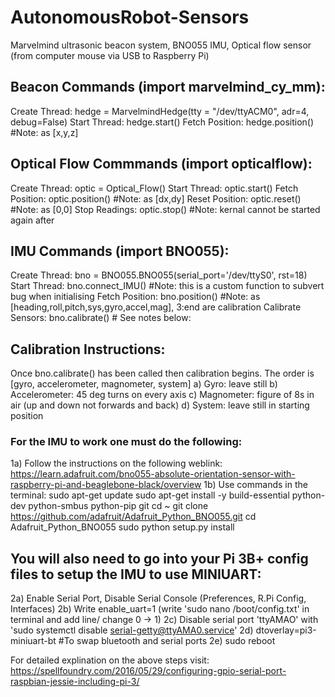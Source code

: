 # AutonomousRobot-Sensors
Marvelmind ultrasonic beacon system, BNO055 IMU, Optical flow sensor (from computer mouse via USB to Raspberry Pi)

## Beacon Commands (import marvelmind_cy_mm):
Create Thread: hedge = MarvelmindHedge(tty = "/dev/ttyACM0", adr=4, debug=False)
Start Thread: hedge.start()
Fetch Position: hedge.position() #Note: as [x,y,z]

## Optical Flow Commmands (import opticalflow):
Create Thread: optic = Optical_Flow()
Start Thread: optic.start()
Fetch Position: optic.position() #Note: as [dx,dy]
Reset Position: optic.reset()	 #Note: as [0,0]
Stop Readings: optic.stop() #Note: kernal cannot be started again after

## IMU Commands (import BNO055):
Create Thread: bno = BNO055.BNO055(serial_port='/dev/ttyS0', rst=18)
Start Thread: bno.connect_IMU() #Note: this is a custom function to subvert bug when initialising
Fetch Position: bno.position() #Note: as [heading,roll,pitch,sys,gyro,accel,mag], 3:end are calibration
Calibrate Sensors: bno.calibrate() # See notes below:

## Calibration Instructions:
Once bno.calibrate() has been called then calibration begins. The order is [gyro, accelerometer, magnometer, system]
	a) Gyro: leave still
	b) Accelerometer: 45 deg turns on every axis
	c) Magnometer: figure of 8s in air (up and down not forwards and back)
	d) System: leave still in starting position


### For the IMU to work one must do the following: 
1a) Follow the instructions on the following weblink: https://learn.adafruit.com/bno055-absolute-orientation-sensor-with-raspberry-pi-and-beaglebone-black/overview
1b) Use commands in the terminal: 
sudo apt-get update 
sudo apt-get install -y build-essential python-dev python-smbus python-pip git
cd ~ 
git clone https://github.com/adafruit/Adafruit_Python_BNO055.git 
cd Adafruit_Python_BNO055 
sudo python setup.py install

## You will also need to go into your Pi 3B+ config files to setup the IMU to use MINIUART:
2a) Enable Serial Port, Disable Serial Console (Preferences, R.Pi Config, Interfaces)
2b) Write enable_uart=1 (write 'sudo nano /boot/config.txt' in terminal and add line/ change 0 -> 1)
2c) Disable serial port 'ttyAMAO' with 'sudo systemctl disable serial-getty@ttyAMA0.service'
2d) dtoverlay=pi3-miniuart-bt  #To swap bluetooth and serial ports 
2e) sudo reboot

For detailed explination on the above steps visit:
https://spellfoundry.com/2016/05/29/configuring-gpio-serial-port-raspbian-jessie-including-pi-3/

